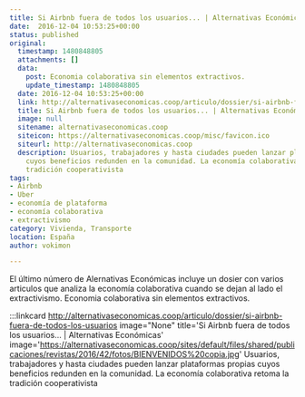 ```yaml
---
title: Si Airbnb fuera de todos los usuarios... | Alternativas Económicas
date:  2016-12-04 10:53:25+00:00
status: published
original:
  timestamp: 1480848805
  attachments: []
  data:
    post: Economia colaborativa sin elementos extractivos.
    update_timestamp: 1480848805
  date: 2016-12-04 10:53:25+00:00
  link: http://alternativaseconomicas.coop/articulo/dossier/si-airbnb-fuera-de-todos-los-usuarios
  title: Si Airbnb fuera de todos los usuarios... | Alternativas Económicas
  image: null
  sitename: alternativaseconomicas.coop
  siteicon: https://alternativaseconomicas.coop/misc/favicon.ico
  siteurl: http://alternativaseconomicas.coop
  description: Usuarios, trabajadores y hasta ciudades pueden lanzar plataformas propias
    cuyos beneficios redunden en la comunidad. La economía colaborativa retoma la
    tradición cooperativista
tags:
- Airbnb
- Uber
- economía de plataforma
- economía colaborativa
- extractivismo
category: Vivienda, Transporte
location: España
author: vokimon

---
```

El último número de Alernativas Económicas
incluye un dosier con varios articulos
que analiza la economía colaborativa
cuando se dejan al lado el extractivismo.
Economia colaborativa sin elementos extractivos.

:::linkcard http://alternativaseconomicas.coop/articulo/dossier/si-airbnb-fuera-de-todos-los-usuarios image="None" title='Si Airbnb fuera de todos los usuarios... | Alternativas Económicas' image='https://alternativaseconomicas.coop/sites/default/files/shared/publicaciones/revistas/2016/42/fotos/BIENVENIDOS%20copia.jpg'
    Usuarios, trabajadores y hasta ciudades pueden lanzar plataformas propias cuyos beneficios redunden en la comunidad. La economía colaborativa retoma la tradición cooperativista

